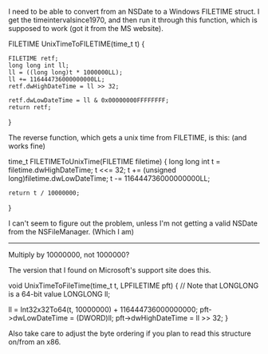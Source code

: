I need to be able to convert from an NSDate to a Windows FILETIME struct. I get the timeintervalsince1970, and then run it through this function, which is supposed to work (got it from the MS website).

    
FILETIME UnixTimeToFILETIME(time_t t)
{
	
	FILETIME retf;
	long long int ll;
	ll = ((long long)t * 1000000LL);
	ll += 116444736000000000LL;
	retf.dwHighDateTime = ll >> 32;
	
	retf.dwLowDateTime = ll & 0x00000000FFFFFFFF;
	return retf;
}


The reverse function, which gets a unix time from FILETIME, is this: (and works fine)
    
time_t FILETIMEToUnixTime(FILETIME filetime)
{
	long long int t = filetime.dwHighDateTime;
    t <<= 32;
    t += (unsigned long)filetime.dwLowDateTime;
    t -= 116444736000000000LL;

	return t / 10000000;


}


I can't seem to figure out the problem, unless I'm not getting a valid NSDate from the NSFileManager. (Which I am)

----

Multiply by 10000000, not 1000000?

The version that I found on Microsoft's support site does this.

    
 void UnixTimeToFileTime(time_t t, LPFILETIME pft)
 {
   // Note that LONGLONG is a 64-bit value
   LONGLONG ll;

   ll = Int32x32To64(t, 10000000) + 116444736000000000;
   pft->dwLowDateTime = (DWORD)ll;
   pft->dwHighDateTime = ll >> 32;
 }
 

Also take care to adjust the byte ordering if you plan to read this structure on/from an x86.

